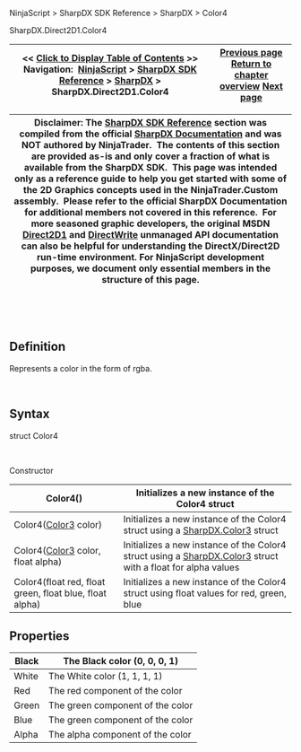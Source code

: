 ﻿


NinjaScript \> SharpDX SDK Reference \> SharpDX \> Color4






















SharpDX.Direct2D1\.Color4







| \<\< [Click to Display Table of Contents](sharpdx_color4.md) \>\> **Navigation:**     [NinjaScript](ninjascript-1.md) \> [SharpDX SDK Reference](sharpdx_sdk_reference-1.md) \> [SharpDX](sharpdx-1.md) \> SharpDX.Direct2D1\.Color4 | [Previous page](sharpdx_color3-1.md) [Return to chapter overview](sharpdx-1.md) [Next page](sharpdx_disposebase-1.md) |
| --- | --- |













| Disclaimer: The [SharpDX SDK Reference](sharpdx_sdk_reference-1.md) section was compiled from the official [SharpDX Documentation](http://sharpdx.org/) and was NOT authored by NinjaTrader.  The contents of this section are provided as\-is and only cover a fraction of what is available from the SharpDX SDK.  This page was intended only as a reference guide to help you get started with some of the 2D Graphics concepts used in the NinjaTrader.Custom assembly.  Please refer to the official SharpDX Documentation for additional members not covered in this reference.  For more seasoned graphic developers, the original MSDN [Direct2D1](https://msdn.microsoft.com/en-us/library/windows/desktop/dd370990.aspx) and [DirectWrite](https://msdn.microsoft.com/en-us/library/windows/desktop/dd368038.aspx) unmanaged API documentation can also be helpful for understanding the DirectX/Direct2D run\-time environment. For NinjaScript development purposes, we document only essential members in the structure of this page. |
| --- |



 


 


## Definition


Represents a color in the form of rgba.


 


## Syntax


struct Color4


   

Constructor




| Color4() | Initializes a new instance of the Color4 struct |
| --- | --- |
| Color4([Color3](sharpdx_color3-1.md) color) | Initializes a new instance of the Color4 struct using a [SharpDX.Color3](sharpdx_color3-1.md) struct |
| Color4([Color3](sharpdx_color3-1.md) color, float alpha) | Initializes a new instance of the Color4 struct using a [SharpDX.Color3](sharpdx_color3-1.md) struct with a float for alpha values |
| Color4(float red, float green, float blue, float alpha) | Initializes a new instance of the Color4 struct using float values for red, green, blue |



## 


## 


## Properties




| Black | The Black color (0, 0, 0, 1\) |
| --- | --- |
| White | The White color (1, 1, 1, 1\) |
| Red | The red component of the color |
| Green | The green component of the color |
| Blue | The green component of the color |
| Alpha | The alpha component of the color |









